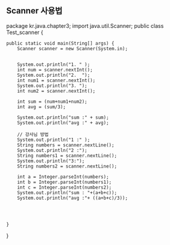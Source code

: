 ## Scanner 사용법

package kr.java.chapter3;
import  java.util.Scanner;
public class Test_scanner {

	public static void main(String[] args) {
		Scanner scanner = new Scanner(System.in);
		
		
		System.out.println("1. " );
		int num = scanner.nextInt();
		System.out.println("2.  ");                   
		int num1 = scanner.nextInt();
		System.out.println("3. ");
		int num2 = scanner.nextInt();
		
		int sum = (num+num1+num2);
		int avg = (sum/3);
		
		System.out.println("sum :" + sum);
		System.out.println("avg :" + avg);
		
		// 강사님 방법
		System.out.println("1 :" );
		String numbers = scanner.nextLine();
		System.out.println("2 :");                   
		String numbers1 = scanner.nextLine();
		System.out.println("3:");
		String numbers2 = scanner.nextLine();
		
		int a = Integer.parseInt(numbers);
		int b = Integer.parseInt(numbers1);
		int c = Integer.parseInt(numbers2);
		System.out.println("sum : "+(a+b+c));
		System.out.println("avg :"+ ((a+b+c)/3));
		

		
	    
	}

}
